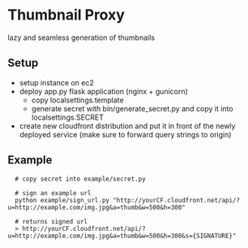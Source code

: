 Thumbnail Proxy
===============

lazy and seamless generation of thumbnails

Setup
-----

* setup instance on ec2 
* deploy app.py flask application (nginx + gunicorn)
  * copy localsettings.template 
  * generate secret with bin/generate_secret.py and copy it into localsettings.SECRET
* create new cloudfront distribution and put it in front of the newly deployed service (make sure to forward query strings to origin)

Example 
-------
```
  # copy secret into example/secret.py
  
  # sign an example url
  python example/sign_url.py "http://yourCF.cloudfront.net/api/?u=http://example.com/img.jpg&a=thumb&w=500&h=300"
  
  # returns signed url 
  > http://yourCF.cloudfront.net/api/?u=http://example.com/img.jpg&a=thumb&w=500&h=300&s={SIGNATURE}"
```

